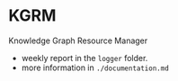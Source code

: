 # KGRM
Knowledge Graph Resource Manager

- weekly report in the `logger` folder.
- more information in `./documentation.md`

